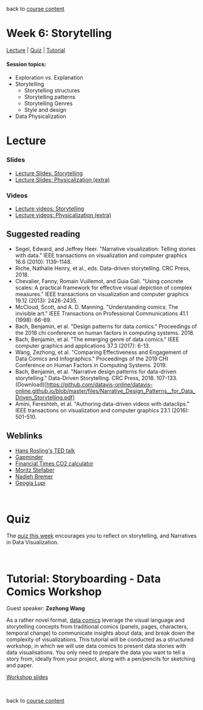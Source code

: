 back to [course content](index)


# Week 6: Storytelling

[Lecture](#lecture) | [Quiz](#quiz) | [Tutorial](#design-data-comics) 

#### Session topics: 

* Exploration vs. Explanation
* Storytelling
    * Storytelling structures
    * Storytelling patterns
    * Storytelling Genres 
    * Style and design
* Data Physicalization

# Lecture

### Slides
* [Lecture Slides: Storytelling](files/6-Storytelling.pdf)  
* [Lecture Slides: Physicalization (extra)](files/6-DataPhysicalization.pdf)

### Videos
* [Lecture videos: Storytelling](https://youtube.com/playlist?list=PLk8hZQByYcuBfbmGkWC98MSqUDq_UF1_S)
* [Lecture videos: Physicalization (extra)](https://youtube.com/playlist?list=PLk8hZQByYcuB-FD36Le0szCA-WaPc970D)

## Suggested reading

* Segel, Edward, and Jeffrey Heer. "Narrative visualization: Telling stories with data." IEEE transactions on visualization and computer graphics 16.6 (2010): 1139-1148.
* Riche, Nathalie Henry, et al., eds. Data-driven storytelling. CRC Press, 2018.
* Chevalier, Fanny, Romain Vuillemot, and Guia Gali. "Using concrete scales: A practical framework for effective visual depiction of complex measures." IEEE transactions on visualization and computer graphics 19.12 (2013): 2426-2435.
* McCloud, Scott, and A. D. Manning. "Understanding comics: The invisible art." IEEE Transactions on Professional Communications 41.1 (1998): 66-69.
* Bach, Benjamin, et al. "Design patterns for data comics." Proceedings of the 2018 chi conference on human factors in computing systems. 2018.
* Bach, Benjamin, et al. "The emerging genre of data comics." IEEE computer graphics and applications 37.3 (2017): 6-13.
* Wang, Zezhong, et al. "Comparing Effectiveness and Engagement of Data Comics and Infographics." Proceedings of the 2019 CHI Conference on Human Factors in Computing Systems. 2019.
* Bach, Benjamin, et al. "Narrative design patterns for data-driven storytelling." Data-Driven Storytelling. CRC Press, 2018. 107-133. (Download)[https://github.com/datavis-online/datavis-online.github.io/blob/master/files/Narrative_Design_Patterns__for_Data_Driven_Storytelling.pdf]
* Amini, Fereshteh, et al. "Authoring data-driven videos with dataclips." IEEE transactions on visualization and computer graphics 23.1 (2016): 501-510.

## Weblinks

* [Hans Rosling's TED talk](https://www.ted.com/talks/hans_rosling_the_best_stats_you_ve_ever_seen)
* [Gapminder](https://www.gapminder.org)
* [Financial Times CO2 calculator](https://ig.ft.com/sites/climate-change-calculator)
* [Moritz Stefaber](http://truth-and-beauty.net)
* [Nadieh Bremer](https://www.visualcinnamon.com)
* [Geogia Lupi](http://giorgialupi.com)
<p>&nbsp;</p>

# Quiz

The [quiz this week](https://teams.microsoft.com/l/message/19:d2f073b5f4fc43469e7010916a839bbb@thread.tacv2/1655719350688?tenantId=2e9f06b0-1669-4589-8789-10a06934dc61&groupId=e9b0f008-fac6-4d08-8921-72e502acb356&parentMessageId=1655719350688&teamName=DataVis4Professionals%202022&channelName=Discussion%20-%20Assignments%20and%20Quizzes&createdTime=1655719350688) encourages you to reflect on storytelling, and Narratives in Data Visualization.


<p>&nbsp;</p>

<a name = "design-data-comics"></a>
# Tutorial: Storyboarding - Data Comics Workshop

Guest speaker: __Zezhong Wang__

As a rather novel format, [data comics](https://datacomics.github.io) leverage the visual language and storytelling concepts from traditional comics (panels, pages, characters, temporal change) to communicate insights about data, and break down the complexity of visualizations. This tutorial will be conducted as a structured workshop, in which we will use data comics to present data stories with data visualisations. You only need to prepare the data you want to tell a story from, ideally from your project, along with a pen/pencils for sketching and paper.

[Workshop slides](https://drive.google.com/file/d/1UnXZoqFryjvBvDRR2zPSvDt-Phwcc9af/view?usp=sharing)

<p>&nbsp;</p>

back to [course content](index)
